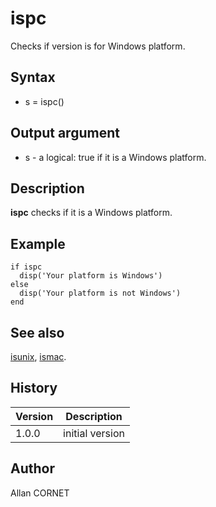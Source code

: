 

# ispc

Checks if version is for Windows platform.

## Syntax

- s = ispc()

## Output argument

 - s - a logical: true if it is a Windows platform.

## Description


  <p><b>ispc</b> checks if it is a Windows platform.</p>


## Example

```Nelson
if ispc
  disp('Your platform is Windows')
else
  disp('Your platform is not Windows')
end
```

## See also

[isunix](isunix.md), [ismac](ismac.md).
## History

|Version|Description|
|------|------|
|1.0.0|initial version|


## Author

Allan CORNET



